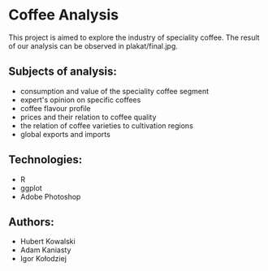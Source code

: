 # Coffee Analysis

This project is aimed to explore the industry of speciality coffee. The result of our analysis can be observed in plakat/final.jpg.

## Subjects of analysis:
- consumption and value of the speciality coffee segment
- expert's opinion on specific coffees
- coffee flavour profile
- prices and their relation to coffee quality
- the relation of coffee varieties to cultivation regions
- global exports and imports

## Technologies:
- R
- ggplot
- Adobe Photoshop

## Authors:
- Hubert Kowalski
- Adam Kaniasty
- Igor Kołodziej
